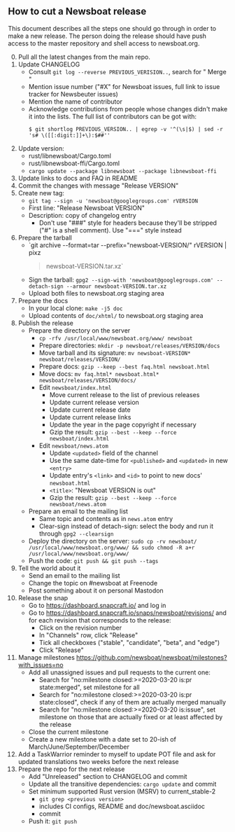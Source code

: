How to cut a Newsboat release
-----------------------------

This document describes all the steps one should go through in order to make
a new release. The person doing the release should have push access to the
master repository and shell access to newsboat.org.

0. Pull all the latest changes from the main repo.
1. Update CHANGELOG
    * Consult `git log --reverse PREVIOUS_VERISION..`, search for " Merge "
    * Mention issue number ("#X" for Newsboat issues, full link to issue tracker
        for Newsbeuter issues)
    * Mention the name of contributor
    * Acknowledge contributions from people whose changes didn't make it into
        the lists. The full list of contributors can be got with:
        ```
        $ git shortlog PREVIOUS_VERSION.. | egrep -v '^(\s|$) | sed -r 's# \([[:digit:]]+\):$##''
        ```
2. Update version:
    * rust/libnewsboat/Cargo.toml
    * rust/libnewsboat-ffi/Cargo.toml
    * `cargo update --package libnewsboat --package libnewsboat-ffi`
3. Update links to docs and FAQ in README
4. Commit the changes with message "Release VERSION"
5. Create new tag:
    * `git tag --sign -u 'newsboat@googlegroups.com' rVERSION`
    * First line: "Release Newsboat VERSION"
    * Description: copy of changelog entry
        * Don't use "###" style for headers because they'll be stripped ("#" is
            a shell comment). Use "===" style instead
6. Prepare the tarball
    * `git archive --format=tar --prefix="newsboat-VERSION/" rVERSION | pixz
        > newsboat-VERSION.tar.xz`
    * Sign the tarball:
        `gpg2 --sign-with 'newsboat@googlegroups.com' --detach-sign --armour newsboat-VERSION.tar.xz`
    * Upload both files to newsboat.org staging area
7. Prepare the docs
    * In your local clone: `make -j5 doc`
    * Upload contents of `doc/xhtml/` to newsboat.org staging area
8. Publish the release
    * Prepare the directory on the server
        * `cp -rfv /usr/local/www/newsboat.org/www/ newsboat`
        * Prepare directories: `mkdir -p newsboat/releases/VERSION/docs`
        * Move tarball and its signature:
            `mv newsboat-VERSION* newsboat/releases/VERSION/`
        * Prepare docs:
            `gzip --keep --best faq.html newsboat.html`
        * Move docs:
            `mv faq.html* newsboat.html* newsboat/releases/VERSION/docs/`
        * Edit `newsboat/index.html`
            * Move current release to the list of previous releases
            * Update current release version
            * Update current release date
            * Update current release links
            * Update the year in the page copyright if necessary
            * Gzip the result: `gzip --best --keep --force newsboat/index.html`
        * Edit `newsboat/news.atom`
            * Update `<updated>` field of the channel
            * Use the same date-time for `<published>` and `<updated>` in new
                `<entry>`
            * Update entry's `<link>` and `<id>` to point to new docs'
                `newsboat.html`
            * `<title>`: "Newsboat VERSION is out"
            * Gzip the result: `gzip --best --keep --force newsboat/news.atom`
    * Prepare an email to the mailing list
        * Same topic and contents as in `news.atom` entry
        * Clear-sign instead of detach-sign: select the body and run it through
            `gpg2 --clearsign`
    * Deploy the directory on the server:
        `sudo cp -rv newsboat/ /usr/local/www/newsboat.org/www/ && sudo chmod -R a+r /usr/local/www/newsboat.org/www/`
    * Push the code: `git push && git push --tags`
9. Tell the world about it
    * Send an email to the mailing list
    * Change the topic on #newsboat at Freenode
    * Post something about it on personal Mastodon
10. Release the snap
    * Go to https://dashboard.snapcraft.io/ and log in
    * Go to https://dashboard.snapcraft.io/snaps/newsboat/revisions/ and for
        each revision that corresponds to the release:
        * Click on the revision number
        * In "Channels" row, click "Release"
        * Tick all checkboxes ("stable", "candidate", "beta", and "edge")
        * Click "Release"
11. Manage milestones https://github.com/newsboat/newsboat/milestones?with_issues=no
    * Add all unassigned issues and pull requests to the current one:
        * Search for "no:milestone closed:>=2020-03-20 is:pr state:merged", set
            milestone for all
        * Search for "no:milestone closed:>=2020-03-20 is:pr state:closed",
            check if any of them are actually merged manually
        * Search for "no:milestone closed:>=2020-03-20 is:issue", set milestone
            on those that are actually fixed or at least affected by the release
    * Close the current milestone
    * Create a new milestone with a date set to 20-ish of
        March/June/September/December
12. Add a TaskWarrior reminder to myself to update POT file and ask for updated
    translations two weeks before the next release
13. Prepare the repo for the next release
    * Add "Unreleased" section to CHANGELOG and commit
    * Update all the transitive dependencies: `cargo update` and commit
    * Set minimum supported Rust version (MSRV) to current_stable-2
        * `git grep <previous version>`
        * includes CI configs, README and doc/newsboat.asciidoc
        * commit
    * Push it: `git push`
